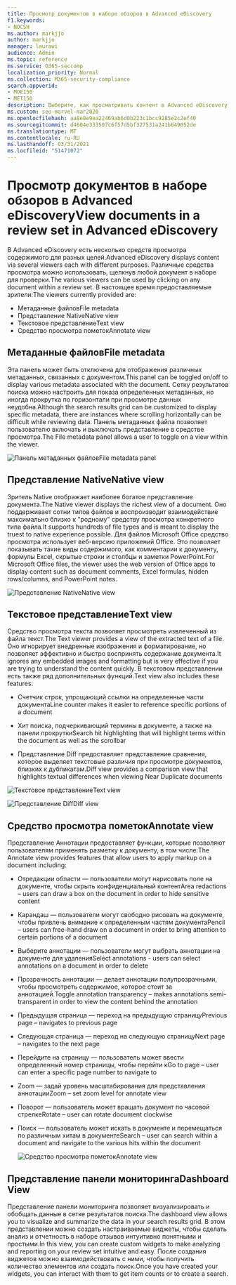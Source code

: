```yaml
---
title: Просмотр документов в наборе обзоров в Advanced eDiscovery
f1.keywords:
- NOCSH
ms.author: markjjo
author: markjjo
manager: laurawi
audience: Admin
ms.topic: reference
ms.service: O365-seccomp
localization_priority: Normal
ms.collection: M365-security-compliance
search.appverid:
- MOE150
- MET150
description: Выберите, как просматривать контент в Advanced eDiscovery, например текст, аннотировать, преобразовать или родной вид.
ms.custom: seo-marvel-mar2020
ms.openlocfilehash: aa8e8e9ea22469ab6d0b223c1bcc9285e2c2ef40
ms.sourcegitcommit: d4604e333507c6f57d5bf327531a241b649052de
ms.translationtype: MT
ms.contentlocale: ru-RU
ms.lasthandoff: 03/31/2021
ms.locfileid: "51471072"
---
```

# <a name="view-documents-in-a-review-set-in-advanced-ediscovery"></a><span data-ttu-id="e0d76-103">Просмотр документов в наборе обзоров в Advanced eDiscovery</span><span class="sxs-lookup"><span data-stu-id="e0d76-103">View documents in a review set in Advanced eDiscovery</span></span>

<span data-ttu-id="e0d76-104">В Advanced eDiscovery есть несколько средств просмотра содержимого для разных целей.</span><span class="sxs-lookup"><span data-stu-id="e0d76-104">Advanced eDiscovery displays content via several viewers each with different purposes.</span></span> <span data-ttu-id="e0d76-105">Различные средства просмотра можно использовать, щелкнув любой документ в наборе для проверки.</span><span class="sxs-lookup"><span data-stu-id="e0d76-105">The various viewers can be used by clicking on any document within a review set.</span></span> <span data-ttu-id="e0d76-106">В настоящее время предоставляемые зрители:</span><span class="sxs-lookup"><span data-stu-id="e0d76-106">The viewers currently provided are:</span></span>

- <span data-ttu-id="e0d76-107">Метаданные файлов</span><span class="sxs-lookup"><span data-stu-id="e0d76-107">File metadata</span></span>
- <span data-ttu-id="e0d76-108">Представление Native</span><span class="sxs-lookup"><span data-stu-id="e0d76-108">Native view</span></span>
- <span data-ttu-id="e0d76-109">Текстовое представление</span><span class="sxs-lookup"><span data-stu-id="e0d76-109">Text view</span></span>
- <span data-ttu-id="e0d76-110">Средство просмотра пометок</span><span class="sxs-lookup"><span data-stu-id="e0d76-110">Annotate view</span></span>

## <a name="file-metadata"></a><span data-ttu-id="e0d76-111">Метаданные файлов</span><span class="sxs-lookup"><span data-stu-id="e0d76-111">File metadata</span></span>

<span data-ttu-id="e0d76-112">Эта панель может быть отключена для отображения различных метаданных, связанных с документом.</span><span class="sxs-lookup"><span data-stu-id="e0d76-112">This panel can be toggled on/off to display various metadata associated with the document.</span></span> <span data-ttu-id="e0d76-113">Сетку результатов поиска можно настроить для показа определенных метаданных, но иногда прокрутка по горизонтали при просмотре данных неудобна.</span><span class="sxs-lookup"><span data-stu-id="e0d76-113">Although the search results grid can be customized to display specific metadata, there are instances where scrolling horizontally can be difficult while reviewing data.</span></span> <span data-ttu-id="e0d76-114">Панель метаданных файла позволяет пользователю включать и выключать представление в средстве просмотра.</span><span class="sxs-lookup"><span data-stu-id="e0d76-114">The File metadata panel allows a user to toggle on a view within the viewer.</span></span>

![<span data-ttu-id="e0d76-115">Панель метаданных файлов</span><span class="sxs-lookup"><span data-stu-id="e0d76-115">File metadata panel</span></span>
](../media/Reviewimage2.png)

## <a name="native-view"></a><span data-ttu-id="e0d76-116">Представление Native</span><span class="sxs-lookup"><span data-stu-id="e0d76-116">Native view</span></span>

<span data-ttu-id="e0d76-117">Зритель Native отображает наиболее богатое представление документа.</span><span class="sxs-lookup"><span data-stu-id="e0d76-117">The Native viewer displays the richest view of a document.</span></span> <span data-ttu-id="e0d76-118">Оно поддерживает сотни типов файлов и воспроизводит взаимодействие максимально близко к "родному" средству просмотра конкретного типа файла.</span><span class="sxs-lookup"><span data-stu-id="e0d76-118">It supports hundreds of file types and is meant to display the truest to native experience possible.</span></span> <span data-ttu-id="e0d76-119">Для файлов Microsoft Office средство просмотра использует веб-версию приложений Office. Это позволяет показывать такие виды содержимого, как комментарии к документу, формулы Excel, скрытые строки и столбцы и заметки PowerPoint.</span><span class="sxs-lookup"><span data-stu-id="e0d76-119">For Microsoft Office files, the viewer uses the web version of Office apps to display content such as document comments, Excel formulas, hidden rows/columns, and PowerPoint notes.</span></span>

![<span data-ttu-id="e0d76-120">Представление Native</span><span class="sxs-lookup"><span data-stu-id="e0d76-120">Native view</span></span>
](../media/Reviewimage3.png)

## <a name="text-view"></a><span data-ttu-id="e0d76-121">Текстовое представление</span><span class="sxs-lookup"><span data-stu-id="e0d76-121">Text view</span></span>

<span data-ttu-id="e0d76-122">Средство просмотра текста позволяет просмотреть извлеченный из файла текст.</span><span class="sxs-lookup"><span data-stu-id="e0d76-122">The Text viewer provides a view of the extracted text of a file.</span></span> <span data-ttu-id="e0d76-123">Оно игнорирует внедренные изображения и форматирование, но позволяет эффективно и быстро воспринять содержание документа.</span><span class="sxs-lookup"><span data-stu-id="e0d76-123">It ignores any embedded images and formatting but is very effective if you are trying to understand the content quickly.</span></span> <span data-ttu-id="e0d76-124">В текстовом представлении есть также ряд дополнительных функций.</span><span class="sxs-lookup"><span data-stu-id="e0d76-124">Text view also includes these features:</span></span>

  - <span data-ttu-id="e0d76-125">Счетчик строк, упрощающий ссылки на определенные части документа</span><span class="sxs-lookup"><span data-stu-id="e0d76-125">Line counter makes it easier to reference specific portions of a document</span></span>

  - <span data-ttu-id="e0d76-126">Хит поиска, подчеркивающий термины в документе, а также на панели прокрутки</span><span class="sxs-lookup"><span data-stu-id="e0d76-126">Search hit highlighting that will highlight terms within the document as well as the scrollbar</span></span>

  - <span data-ttu-id="e0d76-127">Представление Diff предоставляет представление сравнения, которое выделяет текстовые различия при просмотре документов, близких к дубликатам.</span><span class="sxs-lookup"><span data-stu-id="e0d76-127">Diff view provides a comparison view that highlights textual differences when viewing Near Duplicate documents</span></span>

![<span data-ttu-id="e0d76-128">Текстовое представление</span><span class="sxs-lookup"><span data-stu-id="e0d76-128">Text view</span></span>
](../media/Reviewimage4.png)

![<span data-ttu-id="e0d76-129">Представление Diff</span><span class="sxs-lookup"><span data-stu-id="e0d76-129">Diff view</span></span>
](../media/Reviewimage5.png)

## <a name="annotate-view"></a><span data-ttu-id="e0d76-130">Средство просмотра пометок</span><span class="sxs-lookup"><span data-stu-id="e0d76-130">Annotate view</span></span>

<span data-ttu-id="e0d76-131">Представление Аннотации предоставляет функции, которые позволяют пользователям применять разметку к документу, в том числе:</span><span class="sxs-lookup"><span data-stu-id="e0d76-131">The Annotate view provides features that allow users to apply markup on a document including:</span></span>

  - <span data-ttu-id="e0d76-132">Отредакции области — пользователи могут нарисовать поле на документе, чтобы скрыть конфиденциальный контент</span><span class="sxs-lookup"><span data-stu-id="e0d76-132">Area redactions – users can draw a box on the document in order to hide sensitive content</span></span>

  - <span data-ttu-id="e0d76-133">Карандаш — пользователи могут свободно рисовать на документе, чтобы привлечь внимание к определенным частям документа</span><span class="sxs-lookup"><span data-stu-id="e0d76-133">Pencil – users can free-hand draw on a document in order to bring attention to certain portions of a document</span></span>

  - <span data-ttu-id="e0d76-134">Выберите аннотации — пользователи могут выбрать аннотации на документе для удаления</span><span class="sxs-lookup"><span data-stu-id="e0d76-134">Select annotations - users can select annotations on a document in order to delete</span></span>

  - <span data-ttu-id="e0d76-135">Прозрачность аннотации — делает аннотации полупрозрачными, чтобы просмотреть содержимое, которое стоит за аннотацией.</span><span class="sxs-lookup"><span data-stu-id="e0d76-135">Toggle annotation transparency – makes annotations semi-transparent in order to view the content behind the annotation</span></span>

  - <span data-ttu-id="e0d76-136">Предыдущая страница — переход на предыдущую страницу</span><span class="sxs-lookup"><span data-stu-id="e0d76-136">Previous page – navigates to previous page</span></span>

  - <span data-ttu-id="e0d76-137">Следующая страница — переход на следующую страницу</span><span class="sxs-lookup"><span data-stu-id="e0d76-137">Next page – navigates to the next page</span></span>

  - <span data-ttu-id="e0d76-138">Перейдите на страницу — пользователь может ввести определенный номер страницы, чтобы перейти к</span><span class="sxs-lookup"><span data-stu-id="e0d76-138">Go to page – user can enter a specific page number to navigate to</span></span>

  - <span data-ttu-id="e0d76-139">Zoom — задай уровень масштабирования для представления аннотации</span><span class="sxs-lookup"><span data-stu-id="e0d76-139">Zoom – set zoom level for annotate view</span></span>

  - <span data-ttu-id="e0d76-140">Поворот — пользователь может вращать документ по часовой стрелке</span><span class="sxs-lookup"><span data-stu-id="e0d76-140">Rotate – user can rotate document clockwise</span></span>

  - <span data-ttu-id="e0d76-141">Поиск — пользователь может искать в документе и перемещаться по различным хитам в документе</span><span class="sxs-lookup"><span data-stu-id="e0d76-141">Search – user can search within a document and navigate to the various hits within the document</span></span>
    
    ![<span data-ttu-id="e0d76-142">Средство просмотра пометок</span><span class="sxs-lookup"><span data-stu-id="e0d76-142">Annotate view</span></span>
    ](../media/Reviewimage1.png)

## <a name="dashboard-view"></a><span data-ttu-id="e0d76-143">Представление панели мониторинга</span><span class="sxs-lookup"><span data-stu-id="e0d76-143">Dashboard View</span></span> 
<span data-ttu-id="e0d76-144">Представление панели мониторинга позволяет визуализировать и обобщать данные в сетке результатов поиска.</span><span class="sxs-lookup"><span data-stu-id="e0d76-144">The dashboard view allows you to visualize and summarize the data in your search results grid.</span></span> <span data-ttu-id="e0d76-145">В этом представлении можно создать настраиваемые виджеты, чтобы сделать анализ и отчетность в наборе отзывов интуитивно понятными и простыми.</span><span class="sxs-lookup"><span data-stu-id="e0d76-145">In this view, you can create custom widgets to make analyzing and reporting on your review set intuitive and easy.</span></span> <span data-ttu-id="e0d76-146">После создания виджетов можно взаимодействовать с ними, чтобы получить количество элементов или создать поиск.</span><span class="sxs-lookup"><span data-stu-id="e0d76-146">Once you have created your widgets, you can interact with them to get item counts or to create a search.</span></span> 
